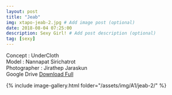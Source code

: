 ```yaml
---
layout: post
title: "Jeab"
img: xtapo-jeab-2.jpg # Add image post (optional)
date: 2018-08-04 07:25:00
description: Sexy Girl! # Add post description (optional)
tag: [sexy]
---
```

Concept : UnderCloth  
Model : Nannapat Sirichatrot   
Photographer : Jirathep Jaraskun  
Google Drive [Download Full](http://gestyy.com/e0GvXM)               

{% include image-gallery.html folder="/assets/img/A1/jeab-2/" %}
